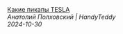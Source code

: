 <!--2024-10-30 15:00:19-->
<div class="yb">
  <a class="nodecor" href="/posts.html?rabota/kakie_pikapy_tesla">
    <img class="preview" data-videoid="9Ftv8vzV7Z4" src="https://i2.ytimg.com/vi/9Ftv8vzV7Z4/hqdefault.jpg" align="middle" alt="">
  </a>
  <div class="inlbl text">
    <a class="nodecor" href="/posts.html?rabota/kakie_pikapy_tesla">Какие пикапы TESLA</a><br>
    <i class="smaller2">Анатолий Полховский | HandyTeddy </i><br>
    <i class="smaller3">2024-10-30</i>
  </div>
</div>
